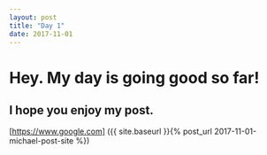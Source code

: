 ```yaml
---
layout: post
title: "Day 1"
date: 2017-11-01
---
```


# Hey. My day is going good so far!
## I hope you enjoy my post.
[https://www.google.com] ({{ site.baseurl }}{% post_url 2017-11-01-michael-post-site %})
